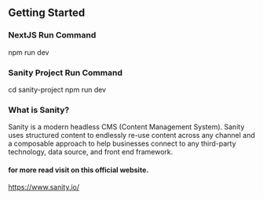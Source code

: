 ## Getting Started

### NextJS Run Command
npm run dev

### Sanity Project Run Command
cd sanity-project
npm run dev

### What is Sanity?
Sanity is a modern headless CMS (Content Management System). Sanity uses structured content to endlessly re-use content across any channel and a composable approach to help businesses connect to any third-party technology, data source, and front end framework.

#### for more read visit on this official website.
https://www.sanity.io/


